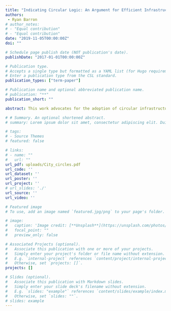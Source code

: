 ```yaml
---
title: "Indicating Circular Logic: An Argument for Efficient Infrastructure"
authors:
 - Ryan Barron
# author_notes:
# - "Equal contribution"
# - "Equal contribution"
date: "2019-11-05T00:00:00Z"
doi: ""

# Schedule page publish date (NOT publication's date).
publishDate: "2017-01-01T00:00:00Z"

# Publication type.
# Accepts a single type but formatted as a YAML list (for Hugo requirements).
# Enter a publication type from the CSL standard.
publication_types: ["term-paper"]

# Publication name and optional abbreviated publication name.
# publication: "**"
publication_short: ""

abstract: This work advocates for the adoption of circular infrastructure design as a solution for sustainable urban development. It highlights the shortcomings of linear grid systems and explores the benefits of circularity in enhancing flow, maintenance, and navigation. Practical applications of circular design are discussed, drawing examples from roundabouts and historical references like Plato's Atlantis. It proposes a holistic approach to urban planning, envisioning cities organized around a central point with concentric rings facilitating efficient transportation and resource allocation. Potential objections are acknowledged about cost and cultural acceptance but emphasizes the long-term advantages of circular infrastructure in mitigating urban sprawl, reducing traffic congestion, and fostering community well-being. Overall, the abstract presents circular infrastructure design as a strategic solution to meet the evolving needs of modern cities while promoting sustainability and resilience.

# # Summary. An optional shortened abstract.
# summary: Lorem ipsum dolor sit amet, consectetur adipiscing elit. Duis posuere tellus ac convallis placerat. Proin tincidunt magna sed ex sollicitudin condimentum.

# tags:
# - Source Themes
# featured: false

# links:
# - name: ""
#   url: ""
url_pdf: uploads/City_circles.pdf
url_code: ''
url_dataset: ''
url_poster: ''
url_project: ''
# url_slides: './'
url_source: ''
url_video: ''

# Featured image
# To use, add an image named `featured.jpg/png` to your page's folder.

# image:
#   caption: 'Image credit: [**Unsplash**](https://unsplash.com/photos/jdD8gXaTZsc)'
#   focal_point: ""
#   preview_only: false

# Associated Projects (optional).
#   Associate this publication with one or more of your projects.
#   Simply enter your project's folder or file name without extension.
#   E.g. `internal-project` references `content/project/internal-project/index.md`.
#   Otherwise, set `projects: []`.
projects: []

# Slides (optional).
#   Associate this publication with Markdown slides.
#   Simply enter your slide deck's filename without extension.
#   E.g. `slides: "example"` references `content/slides/example/index.md`.
#   Otherwise, set `slides: ""`.
# slides: example
---
```


<!-- {{% callout note %}}
Click the *Cite* button above to demo the feature to enable visitors to import publication metadata into their reference management software.
{{% /callout %}}

{{% callout note %}}
Create your slides in Markdown - click the *Slides* button to check out the example.
{{% /callout %}}

Add the publication's **full text** or **supplementary notes** here. You can use rich formatting such as including [code, math, and images](https://docs.hugoblox.com/content/writing-markdown-latex/). -->
